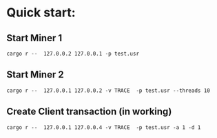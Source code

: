 # Quick start:

## Start Miner 1
```cargo r --  127.0.0.2 127.0.0.1 -p test.usr```

## Start Miner 2
```cargo r --  127.0.0.1 127.0.0.2 -v TRACE  -p test.usr --threads 10```

## Create Client transaction (in  working)
```cargo r --  127.0.0.1 127.0.0.4 -v TRACE  -p test.usr -a 1 -d 1```
